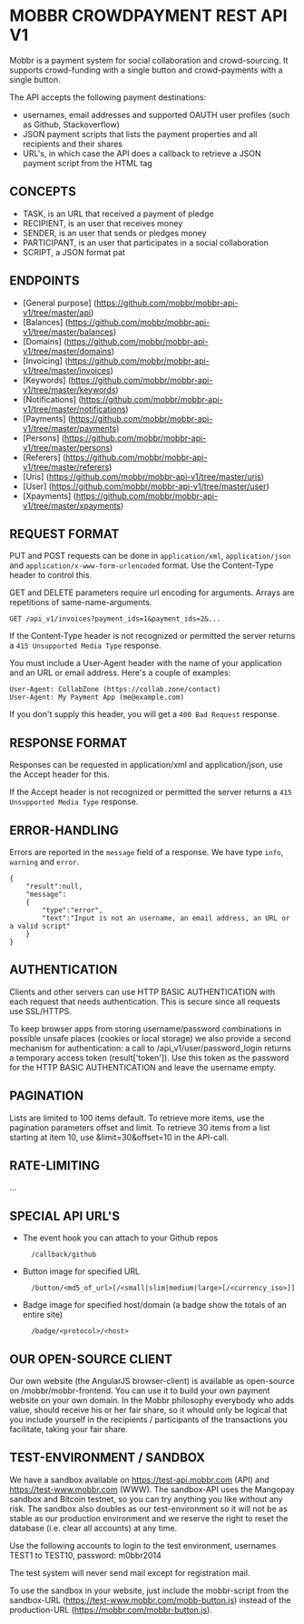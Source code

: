 MOBBR CROWDPAYMENT REST API V1
==============================

Mobbr is a payment system for social collaboration and crowd-sourcing. It supports crowd-funding with a single button and crowd-payments with a single button.

The API accepts the following payment destinations:
- usernames, email addresses and supported OAUTH user profiles (such as Github, Stackoverflow)
- JSON payment scripts that lists the payment properties and all recipients and their shares
- URL's, in which case the API does a callback to retrieve a JSON payment script from the <metadata name="participation" content="..." /> HTML tag

CONCEPTS
--------
- TASK, is an URL that received a payment of pledge
- RECIPIENT, is an user that receives money
- SENDER, is an user that sends or pledges money
- PARTICIPANT, is an user that participates in a social collaboration
- SCRIPT, a JSON format pat

ENDPOINTS
-----------------

- [General purpose] (https://github.com/mobbr/mobbr-api-v1/tree/master/api)
- [Balances] (https://github.com/mobbr/mobbr-api-v1/tree/master/balances)
- [Domains] (https://github.com/mobbr/mobbr-api-v1/tree/master/domains)
- [Invoicing] (https://github.com/mobbr/mobbr-api-v1/tree/master/invoices)
- [Keywords] (https://github.com/mobbr/mobbr-api-v1/tree/master/keywords)
- [Notifications] (https://github.com/mobbr/mobbr-api-v1/tree/master/notifications)
- [Payments] (https://github.com/mobbr/mobbr-api-v1/tree/master/payments)
- [Persons] (https://github.com/mobbr/mobbr-api-v1/tree/master/persons)
- [Referers] (https://github.com/mobbr/mobbr-api-v1/tree/master/referers)
- [Uris] (https://github.com/mobbr/mobbr-api-v1/tree/master/uris)
- [User] (https://github.com/mobbr/mobbr-api-v1/tree/master/user)
- [Xpayments] (https://github.com/mobbr/mobbr-api-v1/tree/master/xpayments)

REQUEST FORMAT
--------------

PUT and POST requests can be done in `application/xml`, `application/json` and `application/x-www-form-urlencoded` format. Use the Content-Type header to control this.

GET and DELETE parameters require url encoding for arguments. Arrays are repetitions of same-name-arguments.

    GET /api_v1/invoices?payment_ids=1&payment_ids=2&...

If the Content-Type header is not recognized or permitted the server returns a `415 Unsupported Media Type` response.

You must include a User-Agent header with the name of your application and an URL or email address. Here's a couple of examples:

    User-Agent: CollabZone (https://collab.zone/contact)
    User-Agent: My Payment App (me@example.com)
     
If you don't supply this header, you will get a `400 Bad Request` response.

RESPONSE FORMAT
---------------

Responses can be requested in application/xml and application/json, use the Accept header for this.

If the Accept header is not recognized or permitted the server returns a `415 Unsupported Media Type` response.

ERROR-HANDLING
--------------

Errors are reported in the `message` field of a response. We have type `info`, `warning` and `error`. 

    {
        "result":null,
        "message": 
        {
            "type":"error",
            "text":"Input is not an username, an email address, an URL or a valid script"
        }
    }

AUTHENTICATION
--------------

Clients and other servers can use HTTP BASIC AUTHENTICATION with each request that needs authentication. This is secure since all requests use SSL/HTTPS.

To keep browser apps from storing username/password combinations in possible unsafe places (cookies or local storage) we also provide a second mechanism for authentication: a call to /api_v1/user/password_login returns a temporary access token (result['token']). Use this token as the password for the HTTP BASIC AUTHENTICATION and leave the username empty.

PAGINATION
----------

Lists are limited to 100 items default. To retrieve more items, use the pagination parameters offset and limit. To retrieve 30 items from a list starting at item 10, use &limit=30&offset=10 in the API-call.

RATE-LIMITING
-------------

...

SPECIAL API URL'S
-----------------

- The event hook you can attach to your Github repos

        /callback/github

- Button image for specified URL

        /button/<md5_of_url>[/<small|slim|medium|large>[/<currency_iso>]]

- Badge image for specified host/domain (a badge show the totals of an entire site)

        /badge/<protocol>/<host>

OUR OPEN-SOURCE CLIENT
----------------------

Our own website (the AngularJS browser-client) is available as open-source on /mobbr/mobbr-frontend. You can use it to build your own payment website on your own domain. In the Mobbr philosophy everybody who adds value, should receive his or her fair share, so it whould only be logical that you include yourself in the recipients / participants of the transactions you facilitate, taking your fair share.

TEST-ENVIRONMENT / SANDBOX
--------------------------

We have a sandbox available on https://test-api.mobbr.com (API) and https://test-www.mobbr.com (WWW). The sandbox-API uses the Mangopay sandbox and Bitcoin testnet, so you can try anything you like without any risk. The sandbox also doubles as our test-environment so it will not be as stable as our production environment and we reserve the right to reset the database (i.e. clear all accounts) at any time.

Use the following accounts to login to the test environment, usernames TEST1 to TEST10, password: m0bbr2014

The test system will never send mail except for registration mail.

To use the sandbox in your website, just include the mobbr-script from the sandbox-URL (https://test-www.mobbr.com/mobb-button.js) instead of the production-URL (https://mobbr.com/mobbr-button.js).

